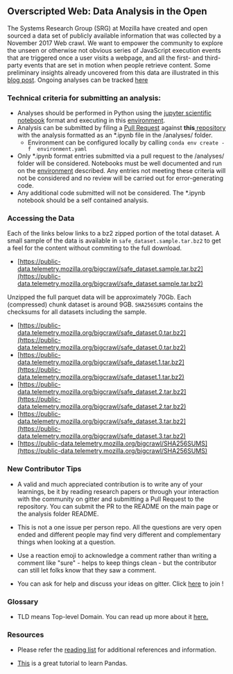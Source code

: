 ## Overscripted Web: Data Analysis in the Open

The Systems Research Group (SRG) at Mozilla have created and open sourced a data set of publicly available information that was collected by a November 2017 Web crawl. We want to empower the community to explore the unseen or otherwise not obvious series of JavaScript execution events that are triggered once a user visits a webpage, and all the first- and third-party events that are set in motion when people retrieve content.
Some preliminary insights already uncovered from this data are illustrated in this [blog post](https://medium.com/firefox-context-graph/overscripted-digging-into-javascript-execution-at-scale-2ed508f21862). 
Ongoing analyses can be tracked [here](https://github.com/mozilla/overscripted/tree/master/analyses)

### Technical criteria for submitting an analysis:
- Analyses should be performed in Python using the [jupyter scientific notebook](https://jupyter-notebook.readthedocs.io/en/stable/) format and executing in this [environment](https://github.com/mozilla/overscripted/blob/master/analyses/environment.yaml). 
- Analysis can be submitted by filing a [Pull Request](https://help.github.com/articles/using-pull-requests) against __this__[ repository](https://github.com/mozilla/overscripted) with the analysis formatted as an *.ipynb file in the /analyses/ folder. 
  - Environment can be configured locally by calling `conda env create -f  environment.yaml`
- Only *.ipynb format entries submitted via a pull request to the /analyses/ folder will be considered. Notebooks must be well documented and run on the [environment](https://github.com/mozilla/overscripted/blob/master/analyses/environment.yaml) described. Any entries not meeting these criteria will not be considered and no review will be carried out for error-generating code.
- Any additional code submitted will not be considered. The *.ipynb notebook should be a self contained analysis.

### Accessing the Data
Each of the links below links to a bz2 zipped portion of the total dataset. A small sample of the data is available in `safe_dataset.sample.tar.bz2` to get a feel for the content without commiting to the full download.
- [https://public-data.telemetry.mozilla.org/bigcrawl/safe_dataset.sample.tar.bz2](https://public-data.telemetry.mozilla.org/bigcrawl/safe_dataset.sample.tar.bz2)

Unzipped the full parquet data will be approximately 70Gb. Each (compressed) chunk dataset is around 9GB. `SHA256SUMS` contains the checksums for all datasets including the sample.
- [https://public-data.telemetry.mozilla.org/bigcrawl/safe_dataset.0.tar.bz2](https://public-data.telemetry.mozilla.org/bigcrawl/safe_dataset.0.tar.bz2)
- [https://public-data.telemetry.mozilla.org/bigcrawl/safe_dataset.1.tar.bz2](https://public-data.telemetry.mozilla.org/bigcrawl/safe_dataset.1.tar.bz2)
- [https://public-data.telemetry.mozilla.org/bigcrawl/safe_dataset.2.tar.bz2](https://public-data.telemetry.mozilla.org/bigcrawl/safe_dataset.2.tar.bz2)
- [https://public-data.telemetry.mozilla.org/bigcrawl/safe_dataset.3.tar.bz2](https://public-data.telemetry.mozilla.org/bigcrawl/safe_dataset.3.tar.bz2)
- [https://public-data.telemetry.mozilla.org/bigcrawl/SHA256SUMS](https://public-data.telemetry.mozilla.org/bigcrawl/SHA256SUMS)

### New Contributor Tips

- A valid and much appreciated contribution is to write any of your learnings, be it by reading research papers or through your interaction with the community on gitter and submitting a Pull Request to the repository. You can submit the PR to the README on the main page or the analysis folder README.

- This is not a one issue per person repo. All the questions are very open ended and different people may find very different and complementary things when looking at a question.

- Use a reaction emoji to acknowledge a comment rather than writing a comment like "sure" - helps to keep things clean - but the contributor can still let folks know that they saw a comment.

- You can ask for help and discuss your ideas on gitter. Click [here](https://gitter.im/overscripted-discuss/community) to join !

### Glossary

- TLD means Top-level Domain. You can read up more about it [here.](https://en.wikipedia.org/wiki/Top-level_domain) 

### Resources

- Please refer the [reading list](https://github.com/mozilla/overscripted/wiki/Reading-List-(WIP)) for additional references and information.

- [This](https://github.com/brandon-rhodes/pycon-pandas-tutorial) is a great tutorial to learn Pandas.

